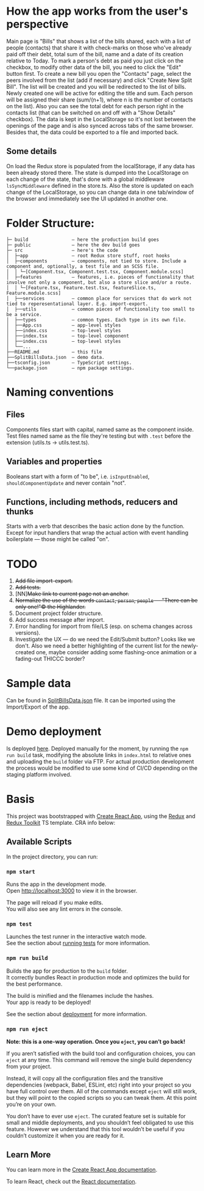 # How the app works from the user's perspective
Main page is "Bills" that shows a list of the bills shared, each with a list of people (contacts) that share it with check-marks on those who've already paid off their debt, total sum of the bill, name and a date of its creation relative to Today.
To mark a person's debt as paid you just click on the checkbox, to modify other data of the bill, you need to click the "Edit" button first.
To create a new bill you open the "Contacts" page, select the peers involved from the list (add if necessary) and click "Create New Split Bill". The list will be created and you will be redirected to the list of bills. Newly created one will be active for editing the title and sum. Each person will be assigned their share (sum/(n+1), where n is the number of contacts on the list). Also you can see the total debt for each person right in the contacts list (that can be switched on and off with a "Show Details" checkbox).
The data is kept in the LocalStorage so it's not lost between the openings of the page and is also synced across tabs of the same browser. Besides that, the data could be exported to a file and imported back.
## Some details
On load the Redux store is populated from the localStorage, if any data has been already stored there.
The state is dumped into the LocalStorage on each change of the state, that's done with a global middleware `lsSyncMiddleware` defined in the store.ts.
Also the store is updated on each change of the LocalStorage, so you can change data in one tab/window of the browser and immediately see the UI updated in another one.
# Folder Structure:
```
├─ build                — here the production build goes
├─ public               — here the dev build goes
├─ src                  — here's the code
│  ├─app                — root Redux store stuff, root hooks
│  ├─components         — components, not tied to store. Include a component and, optionally, a test file and an SCSS file.
│  │ └─[Component.tsx, Component.test.tsx, Component.module.scss]
│  ├─features           — features, i.e. pieces of functionality that involve not only a component, but also a store slice and/or a route.
│  │ └─[Feature.tsx, Feature.test.tsx, featureSlice.ts, Feature.module.scss]
│  ├──services          — common place for services that do work not tied to reperesentational layer. E.g. import-export.
│  ├──utils             — common pieces of functionality too small to be a service.
│  ├──types             — common types. Each type in its own file.
│  ├──App.css           — app-level styles
│  ├──index.css         — top-level styles
│  ├──index.tsx         — top-level component
│  ├──index.css         — top-level styles
│  └──...
├──README.md            — this file
├──SplitBillsData.json  — demo data.
├──tsconfig.json        — TypeScript settings.
└──package.json         — npm package settings.
```

# Naming conventions
## Files
Components files start with capital, named same as the component inside.
Test files named same as the file they're testing but with `.test` before the extension (utils.ts → utils.test.ts).

## Variables and properties
Booleans start with a form of "to be", i.e. `isInputEnabled`, `shouldComponentUpdate` and never contain "not".

## Functions, including methods, reducers and thunks
Starts with a verb that describes the basic action done by the function.
Except for input handlers that wrap the actual action with event handling boilerplate — those might be called "on<EventName>".

# TODO
1. ~~Add file import-export.~~
2. ~~Add tests.~~
3. [NN]~~Make link to current page not an anchor.~~
4. ~~Normalize the use of the words `contact`, `person`, `people` — "There can be only one!"© the Highlander.~~
5. Document project folder structure.
6. Add success message after import.
7. Error handling for import from file/LS (esp. on schema changes across versions).
8. Investigate the UX — do we need the Edit/Submit button? Looks like we don't. Also we need a better highlighting of the current list for the newly-created one, maybe consider adding some flashing-once animation or a fading-out THICCC border?

# Sample data
Can be found in [SplitBillsData.json](SplitBillsData.json) file. It can be imported using the Import/Export of the app.

# Demo deployment
Is deployed [here](http://чами.рф/vacuum/).
Deployed manually for the moment, by running the `npm run build` task, modifying the absolute links in `index.html` to relative ones and uploading the `build` folder via FTP.
For actual production development the process would be modified to use some kind of CI/CD depending on the staging platform involved.

# Basis
This project was bootstrapped with [Create React App](https://github.com/facebook/create-react-app), using the [Redux](https://redux.js.org/) and [Redux Toolkit](https://redux-toolkit.js.org/) TS template.
CRA info below:
## Available Scripts

In the project directory, you can run:

### `npm start`

Runs the app in the development mode.\
Open [http://localhost:3000](http://localhost:3000) to view it in the browser.

The page will reload if you make edits.\
You will also see any lint errors in the console.

### `npm test`

Launches the test runner in the interactive watch mode.\
See the section about [running tests](https://facebook.github.io/create-react-app/docs/running-tests) for more information.

### `npm run build`

Builds the app for production to the `build` folder.\
It correctly bundles React in production mode and optimizes the build for the best performance.

The build is minified and the filenames include the hashes.\
Your app is ready to be deployed!

See the section about [deployment](https://facebook.github.io/create-react-app/docs/deployment) for more information.

### `npm run eject`

**Note: this is a one-way operation. Once you `eject`, you can’t go back!**

If you aren’t satisfied with the build tool and configuration choices, you can `eject` at any time. This command will remove the single build dependency from your project.

Instead, it will copy all the configuration files and the transitive dependencies (webpack, Babel, ESLint, etc) right into your project so you have full control over them. All of the commands except `eject` will still work, but they will point to the copied scripts so you can tweak them. At this point you’re on your own.

You don’t have to ever use `eject`. The curated feature set is suitable for small and middle deployments, and you shouldn’t feel obligated to use this feature. However we understand that this tool wouldn’t be useful if you couldn’t customize it when you are ready for it.

## Learn More

You can learn more in the [Create React App documentation](https://facebook.github.io/create-react-app/docs/getting-started).

To learn React, check out the [React documentation](https://reactjs.org/).
